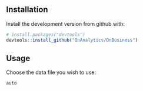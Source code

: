
Installation
------------

Install the development version from github with:

``` r
# install.packages("devtools")
devtools::install_github("OnAnalytics/OnBusiness")
```

Usage
-----

Choose the data file you wish to use: 

``` r
auto 
```

